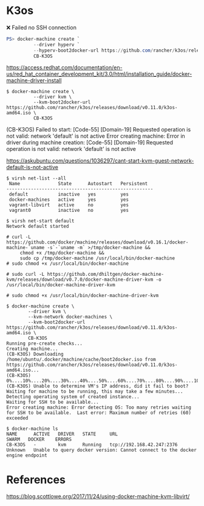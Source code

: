 # K3os

:x: Failed no SSH connection

```powershell
PS> docker-machine create `
          --driver hyperv `
          --hyperv-boot2docker-url https://github.com/rancher/k3os/releases/download/v0.11.0/k3os-amd64.iso `
          CB-K3OS
```

https://access.redhat.com/documentation/en-us/red_hat_container_development_kit/3.0/html/installation_guide/docker-machine-driver-install

```
$ docker-machine create \
          --driver kvm \
          --kvm-boot2docker-url https://github.com/rancher/k3os/releases/download/v0.11.0/k3os-amd64.iso \
          CB-K3OS
```

(CB-K3OS) Failed to start: [Code-55] [Domain-19] Requested operation is not valid: network 'default' is not active
Error creating machine: Error in driver during machine creation: [Code-55] [Domain-19] Requested operation is not valid: network 'default' is not active

https://askubuntu.com/questions/1036297/cant-start-kvm-guest-network-default-is-not-active

```
$ virsh net-list --all
 Name              State      Autostart   Persistent
------------------------------------------------------
 default           inactive   yes         yes
 docker-machines   active     yes         yes
 vagrant-libvirt   active     no          yes
 vagrant0          inactive   no          yes
```

```
$ virsh net-start default 
Network default started
```

```
# curl -L https://github.com/docker/machine/releases/download/v0.16.1/docker-machine-`uname -s`-`uname -m` >/tmp/docker-machine &&
     chmod +x /tmp/docker-machine &&
     sudo cp /tmp/docker-machine /usr/local/bin/docker-machine 
# sudo chmod +x /usr/local/bin/docker-machine
```


```
# sudo curl -L https://github.com/dhiltgen/docker-machine-kvm/releases/download/v0.7.0/docker-machine-driver-kvm -o /usr/local/bin/docker-machine-driver-kvm
```

```
# sudo chmod +x /usr/local/bin/docker-machine-driver-kvm
```

```
$ docker-machine create \
        --driver kvm \
        --kvm-network docker-machines \
        --kvm-boot2docker-url https://github.com/rancher/k3os/releases/download/v0.11.0/k3os-amd64.iso \
        CB-K3OS
Running pre-create checks...
Creating machine...
(CB-K3OS) Downloading /home/ubuntu/.docker/machine/cache/boot2docker.iso from https://github.com/rancher/k3os/releases/download/v0.11.0/k3os-amd64.iso...
(CB-K3OS) 0%....10%....20%....30%....40%....50%....60%....70%....80%....90%....100%
(CB-K3OS) Unable to determine VM's IP address, did it fail to boot?
Waiting for machine to be running, this may take a few minutes...
Detecting operating system of created instance...
Waiting for SSH to be available...
Error creating machine: Error detecting OS: Too many retries waiting for SSH to be available.  Last error: Maximum number of retries (60) exceeded
```

```
$ docker-machine ls
NAME      ACTIVE   DRIVER   STATE     URL                         SWARM   DOCKER    ERRORS
CB-K3OS   -        kvm      Running   tcp://192.168.42.247:2376           Unknown   Unable to query docker version: Cannot connect to the docker engine endpoint
```

# References

https://blog.scottlowe.org/2017/11/24/using-docker-machine-kvm-libvirt/
